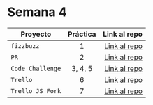 # Semana 4

| Proyecto | Práctica | Link al repo |
| ------------- |:-------------:| -----:|
|`fizzbuzz`|1|[Link al repo](https://github.com/LaunchX-InnovaccionVirtual/MissionNodeJS)|
|`PR`|2|[Link al repo](https://github.com/LaunchX-InnovaccionVirtual/MissionNodeJS)|
|`Code Challenge`|3, 4, 5|[Link al repo](https://github.com/LaunchX-InnovaccionVirtual/MissionNodeJS)|
|`Trello`|6|[Link al repo](https://github.com/Angel2Moreno/playbook/tree/main/Semana%204%20%20weekly_mission4/Trello)|
|`Trello JS Fork`|7|[Link al repo](https://github.com/Angel2Moreno/playbook/tree/main/Semana%204%20%20weekly_mission4/TrelloJS)|
